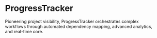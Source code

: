 # ProgressTracker
Pioneering project visibility, ProgressTracker orchestrates complex workflows through automated dependency mapping, advanced analytics, and real-time core.
